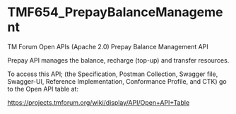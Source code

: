# TMF654_PrepayBalanceManagement
TM Forum Open APIs (Apache 2.0) Prepay Balance Management API

Prepay API manages the balance, recharge (top-up) and transfer resources.

To access this API; (the Specification, Postman Collection, Swagger file, Swagger-UI, 
Reference Implementation, Conformance Profile, and CTK) go to the Open API table at:

https://projects.tmforum.org/wiki/display/API/Open+API+Table
